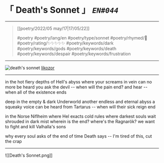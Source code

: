 # &#12300; Death's Sonnet &#12301; *`EN#044`*

---

> [[poetry/2022/05 may/17|17/05/22]]
> 
> #poetry 
> #poetry/lang/en 
> #poetry/type/sonnet 
> #poetry/rhymed/🔴 
> #poetry/rating/✨✨✨✨✨ 
> #poetry/keywords/dark #poetry/keywords/gods #poetry/keywords/death #poetry/keywords/despair #poetry/keywords/frustration 

---

![death's sonnet](https://w.wallhaven.cc/full/x8/wallhaven-x8j993.jpg)
[likozor](https://stock.adobe.com/pl/images/dark-faces-of-corpses-the-screaming-black-and-white-background-illustration-in-horror-fantasy-genre-coal-and-noise-effect-gloomy-characters-from-nightmares/318414087)

----

in the hot fiery depths of Hell's abyss
where your screams in vein can no more be heard 
you ask the devil -- when will the pain end?
and hear -- when all of the existence ends

deep in the empty & dark Underworld
another endless and eternal abyss
a squeaky voice can be heard
from Tartarus -- when will their sick reign end

in the Norse Niflheim where Hel exacts cold rules
where darkest souls wait shrouded in dark mist
wherein is the end? where's the Ragnarök?
we want to fight and kill Valhalla's sons

   why every soul asks of the end of time
   Death says -- I'm tired of this, cut the crap

----

![[Death's Sonnet.png]]